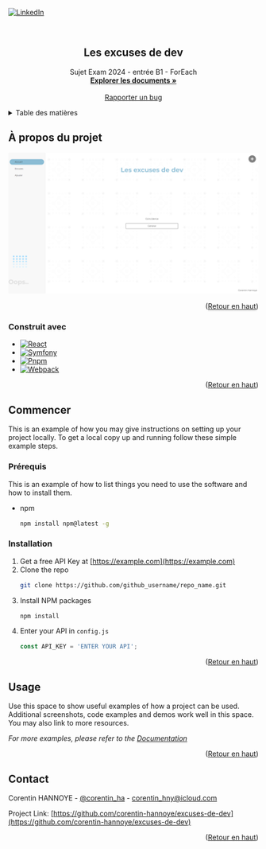 <a name="readme-top"></a>
[![LinkedIn][linkedin-shield]][linkedin-url]



<!-- PROJECT LOGO -->
<br /> 
<div align="center">
  <h2 align="center">Les excuses de dev</h2>

  <p align="center">
      Sujet Exam 2024 - entrée B1 - ForEach
      <br />
      <a href="/ressources/docs"><strong>Explorer les documents »</strong></a>
      <br />
      <br />
      <a href="https://github.com/corentin-hannoye/excuses-de-dev/issues/new?labels=bug&template=bug_report.md">Rapporter un bug</a>
  </p>
</div>



<!-- TABLE OF CONTENTS -->
<details>
  <summary>Table des matières</summary>
  <ol>
    <li>
      <a href="#about-the-project">About The Project</a>
      <ul>
        <li><a href="#built-with">Built With</a></li>
      </ul>
    </li>
    <li>
      <a href="#getting-started">Getting Started</a>
      <ul>
        <li><a href="#prerequisites">Prerequisites</a></li>
        <li><a href="#installation">Installation</a></li>
      </ul>
    </li>
    <li><a href="#usage">Usage</a></li>
    <li><a href="#contact">Contact</a></li>
  </ol>
</details>



<!-- ABOUT THE PROJECT -->
## À propos du projet

[![product-screenshot]](http://localhost:8000)

<p align="right">(<a href="#readme-top">Retour en haut</a>)</p>



### Construit avec

* [![React][React.js]][React-url]
* [![Symfony][Symfony.com]][Symfony-url]
* [![Pnpm][Pnpm.com]][Pnpm-url]
* [![Webpack][Webpack.com]][Webpack-url]

<p align="right">(<a href="#readme-top">Retour en haut</a>)</p>



<!-- GETTING STARTED -->
## Commencer

This is an example of how you may give instructions on setting up your project locally.
To get a local copy up and running follow these simple example steps.

### Prérequis

This is an example of how to list things you need to use the software and how to install them.
* npm
  ```sh
  npm install npm@latest -g
  ```

### Installation

1. Get a free API Key at [https://example.com](https://example.com)
2. Clone the repo
   ```sh
   git clone https://github.com/github_username/repo_name.git
   ```
3. Install NPM packages
   ```sh
   npm install
   ```
4. Enter your API in `config.js`
   ```js
   const API_KEY = 'ENTER YOUR API';
   ```

<p align="right">(<a href="#readme-top">Retour en haut</a>)</p>



<!-- USAGE EXAMPLES -->
## Usage

Use this space to show useful examples of how a project can be used. Additional screenshots, code examples and demos work well in this space. You may also link to more resources.

_For more examples, please refer to the [Documentation](https://example.com)_

<p align="right">(<a href="#readme-top">Retour en haut</a>)</p>



<!-- CONTACT -->
## Contact

Corentin HANNOYE - [@corentin_ha](https://x.com/corentin_ha) - corentin_hny@icloud.com

Project Link: [https://github.com/corentin-hannoye/excuses-de-dev](https://github.com/corentin-hannoye/excuses-de-dev)

<p align="right">(<a href="#readme-top">Retour en haut</a>)</p>


[product-screenshot]: /ressources/media/screenshot-les-excuses-de-dev.png
[linkedin-shield]: https://img.shields.io/badge/LinkedIn-0077B5?style=for-the-badge&logo=linkedin
[linkedin-url]: https://www.linkedin.com/in/corentin-hannoye/ "az"
[React.js]: https://img.shields.io/badge/ReactJs-1F2937?style=for-the-badge&logo=react
[React-url]: https://reactjs.org
[Symfony.com]: https://img.shields.io/badge/Symfony-1F2937?style=for-the-badge&logo=symfony
[Symfony-url]: https://symfony.com
[Webpack.com]: https://img.shields.io/badge/Webpack-1F2937?style=for-the-badge&logo=webpack&logoColor=white
[Webpack-url]: https://webpack.js.org
[Pnpm.com]: https://img.shields.io/badge/PNPM-1F2937?style=for-the-badge&logo=pnpm
[Pnpm-url]: https://pnpm.io
